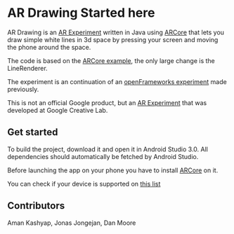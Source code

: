 # AR Drawing Started here
AR Drawing is an [AR Experiment](https://experiments.withgoogle.com/ar) written in Java using [ARCore](https://developers.google.com/ar/) that lets you draw simple white lines in 3d space by pressing your screen and moving the phone around the space. 

The code is based on the [ARCore example](https://github.com/google-ar/arcore-android-sdk/tree/master/samples/hello_ar_java), the only large change is the LineRenderer. 

The experiment is an continuation of an [openFrameworks experiment](https://experiments.withgoogle.com/ar/arcore-drawing) made previously.

This is not an official Google product, but an [AR Experiment](https://experiments.withgoogle.com/ar) that was developed at Google Creative Lab. 

## Get started
To build the project, download it and open it in Android Studio 3.0. All dependencies should automatically be fetched by Android Studio. 

Before launching the app on your phone you have to install [ARCore](https://github.com/google-ar/arcore-android-sdk/releases/download/sdk-preview/arcore-android-sdk-preview.zip) on it. 

You can check if your device is supported on [this list](https://developers.google.com/ar/discover/#supported_devices)


## Contributors
Aman Kashyap, Jonas Jongejan, Dan Moore 
 
